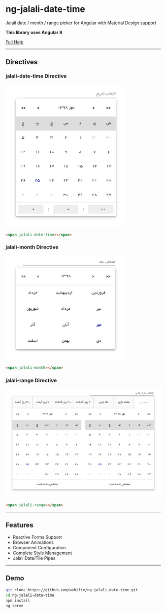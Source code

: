 # ng-jalali-date-time

Jalali date / month / range picker for Angular with Material Design support

**This library uses Angular 9**

[Full Help](https://github.com/webilix/ng-jalali-date-time/blob/master/projects/ng-jalali-date-time/README.md)

---

## Directives

### jalali-date-time Directive

![alt text](src/assets/date-time-picker.png 'jalali-date-time')

```html
<span jalali-date-time></span>
```

### jalali-month Directive

![alt text](src/assets/month-picker.png 'jalali-month')

```html
<span jalali-month></span>
```

### jalali-range Directive

![alt text](src/assets/range-picker.png 'jalali-range')

```html
<span jalali-range></span>
```

---

## Features

-   Reactive Forms Support
-   Browser Animations
-   Component Configuration
-   Complete Style Management
-   Jalali Date/Tile Pipes

---

## Demo

```bash
git clone https://github.com/webilix/ng-jalali-date-time.git
cd ng-jalali-date-time
npm install
ng serve
```
